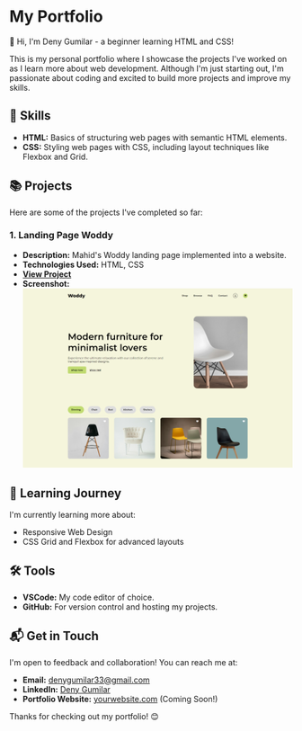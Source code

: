 # My Portfolio

👋 Hi, I'm Deny Gumilar - a beginner learning HTML and CSS!

This is my personal portfolio where I showcase the projects I've worked on as I learn more about web development. Although I'm just starting out, I'm passionate about coding and excited to build more projects and improve my skills.

## 🚀 Skills
- **HTML:** Basics of structuring web pages with semantic HTML elements.
- **CSS:** Styling web pages with CSS, including layout techniques like Flexbox and Grid.

## 📚 Projects
Here are some of the projects I've completed so far:

### 1. **Landing Page Woddy**
   - **Description:** Mahid's Woddy landing page implemented into a website.
   - **Technologies Used:** HTML, CSS
   - **[View Project](https://github.com/denygum/Landing-page-Woddy)**
   - **Screenshot:**
   ![Personal Profile Page](https://github.com/denygum/Landing-page-Woddy/blob/main/screencapture.png)

## 🌱 Learning Journey
I'm currently learning more about:
- Responsive Web Design
- CSS Grid and Flexbox for advanced layouts

## 🛠️ Tools
- **VSCode:** My code editor of choice.
- **GitHub:** For version control and hosting my projects.

## 📬 Get in Touch
I'm open to feedback and collaboration! You can reach me at:
- **Email:** [denygumilar33@gmail.com](mailto:your-email@example.com)
- **LinkedIn:** [Deny Gumilar](https://www.linkedin.com/in/denygumilar/)
- **Portfolio Website:** [yourwebsite.com](https://yourwebsite.com) (Coming Soon!)

Thanks for checking out my portfolio! 😊

